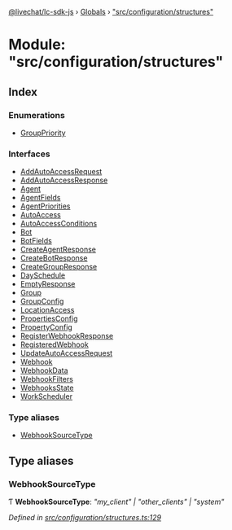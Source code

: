 [@livechat/lc-sdk-js](../README.md) › [Globals](../globals.md) › ["src/configuration/structures"](_src_configuration_structures_.md)

# Module: "src/configuration/structures"

## Index

### Enumerations

* [GroupPriority](../enums/_src_configuration_structures_.grouppriority.md)

### Interfaces

* [AddAutoAccessRequest](../interfaces/_src_configuration_structures_.addautoaccessrequest.md)
* [AddAutoAccessResponse](../interfaces/_src_configuration_structures_.addautoaccessresponse.md)
* [Agent](../interfaces/_src_configuration_structures_.agent.md)
* [AgentFields](../interfaces/_src_configuration_structures_.agentfields.md)
* [AgentPriorities](../interfaces/_src_configuration_structures_.agentpriorities.md)
* [AutoAccess](../interfaces/_src_configuration_structures_.autoaccess.md)
* [AutoAccessConditions](../interfaces/_src_configuration_structures_.autoaccessconditions.md)
* [Bot](../interfaces/_src_configuration_structures_.bot.md)
* [BotFields](../interfaces/_src_configuration_structures_.botfields.md)
* [CreateAgentResponse](../interfaces/_src_configuration_structures_.createagentresponse.md)
* [CreateBotResponse](../interfaces/_src_configuration_structures_.createbotresponse.md)
* [CreateGroupResponse](../interfaces/_src_configuration_structures_.creategroupresponse.md)
* [DaySchedule](../interfaces/_src_configuration_structures_.dayschedule.md)
* [EmptyResponse](../interfaces/_src_configuration_structures_.emptyresponse.md)
* [Group](../interfaces/_src_configuration_structures_.group.md)
* [GroupConfig](../interfaces/_src_configuration_structures_.groupconfig.md)
* [LocationAccess](../interfaces/_src_configuration_structures_.locationaccess.md)
* [PropertiesConfig](../interfaces/_src_configuration_structures_.propertiesconfig.md)
* [PropertyConfig](../interfaces/_src_configuration_structures_.propertyconfig.md)
* [RegisterWebhookResponse](../interfaces/_src_configuration_structures_.registerwebhookresponse.md)
* [RegisteredWebhook](../interfaces/_src_configuration_structures_.registeredwebhook.md)
* [UpdateAutoAccessRequest](../interfaces/_src_configuration_structures_.updateautoaccessrequest.md)
* [Webhook](../interfaces/_src_configuration_structures_.webhook.md)
* [WebhookData](../interfaces/_src_configuration_structures_.webhookdata.md)
* [WebhookFilters](../interfaces/_src_configuration_structures_.webhookfilters.md)
* [WebhooksState](../interfaces/_src_configuration_structures_.webhooksstate.md)
* [WorkScheduler](../interfaces/_src_configuration_structures_.workscheduler.md)

### Type aliases

* [WebhookSourceType](_src_configuration_structures_.md#webhooksourcetype)

## Type aliases

###  WebhookSourceType

Ƭ **WebhookSourceType**: *"my_client" | "other_clients" | "system"*

*Defined in [src/configuration/structures.ts:129](https://github.com/livechat/lc-sdk-js/blob/04572ce/src/configuration/structures.ts#L129)*
